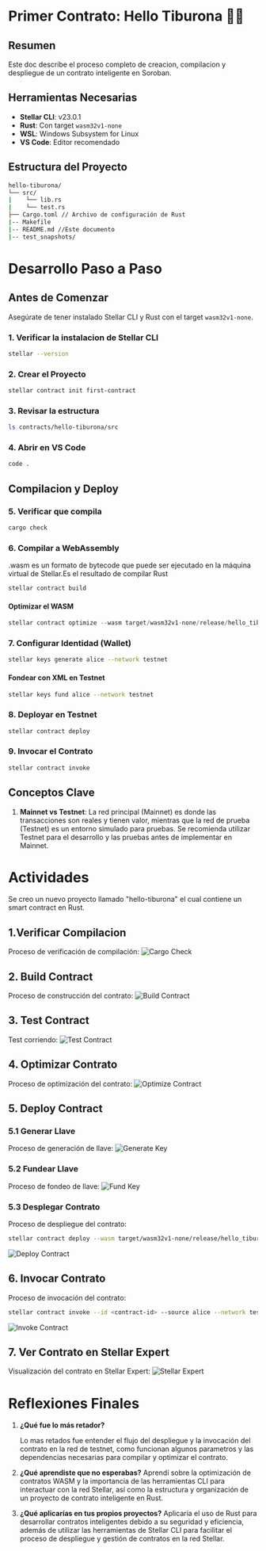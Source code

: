 # Primer Contrato: Hello Tiburona 🦈💗

## Resumen
Este doc describe el proceso completo de creacion, compilacion y despliegue de un contrato inteligente en Soroban.

## Herramientas Necesarias
- **Stellar CLI**: v23.0.1
- **Rust**: Con target `wasm32v1-none`
- **WSL**: Windows Subsystem for Linux
- **VS Code**: Editor recomendado

## Estructura del Proyecto

```bash
hello-tiburona/
└── src/
|    └── lib.rs
|    └── test.rs
├── Cargo.toml // Archivo de configuración de Rust
|-- Makefile
|-- README.md //Este documento
|-- test_snapshots/
```
# Desarrollo Paso a Paso
## Antes de Comenzar
Asegúrate de tener instalado Stellar CLI y Rust con el target `wasm32v1-none`.
### 1. Verificar la instalacion de Stellar CLI
```bash
stellar --version
```

### 2. Crear el Proyecto
```bash
stellar contract init first-contract
```
### 3. Revisar la estructura
```bash
ls contracts/hello-tiburona/src
```

### 4. Abrir en VS Code
```bash
code .
```

## Compilacion y Deploy
### 5. Verificar que compila
```bash
cargo check
```
### 6. Compilar a WebAssembly
.wasm es un formato de bytecode que puede ser ejecutado en la máquina virtual de Stellar.Es el resultado de compilar Rust
```bash
stellar contract build
```
#### Optimizar el WASM  
```rust
stellar contract optimize --wasm target/wasm32v1-none/release/hello_tiburona.wasm
```

### 7. Configurar Identidad (Wallet)
```bash
stellar keys generate alice --network testnet
```

#### Fondear con XML en Testnet
```bash
stellar keys fund alice --network testnet
```

### 8. Deployar en Testnet
```bash
stellar contract deploy
```

### 9. Invocar el Contrato
```bash
stellar contract invoke
```

## Conceptos Clave

1. **Mainnet vs Testnet**: La red principal (Mainnet) es donde las transacciones son reales y tienen valor, mientras que la red de prueba (Testnet) es un entorno simulado para pruebas.
Se recomienda utilizar Testnet para el desarrollo y las pruebas antes de implementar en Mainnet.

# Actividades
Se creo un nuevo proyecto llamado "hello-tiburona" el cual contiene un smart contract en Rust.

## 1.Verificar Compilacion
Proceso de verificación de compilación:
![Cargo Check](../../../img/check.png)

## 2. Build Contract
Proceso de construcción del contrato:
![Build Contract](../../../img/build.png)

## 3. Test Contract
Test corriendo:
![Test Contract](../../../img/test.png)

## 4. Optimizar Contrato
Proceso de optimización del contrato:
![Optimize Contract](../../../img/optimize.png)

## 5. Deploy Contract
### 5.1 Generar Llave
Proceso de generación de llave:
![Generate Key](../../../img/keysaved.png)
### 5.2 Fundear Llave
Proceso de fondeo de llave:
![Fund Key](../../../img/fund.png)
### 5.3 Desplegar Contrato
Proceso de despliegue del contrato:
```bash
stellar contract deploy --wasm target/wasm32v1-none/release/hello_tiburona.wasm --source alice --network testnet
```
![Deploy Contract](../../../img/deploy.png)

## 6. Invocar Contrato
Proceso de invocación del contrato:
```bash
stellar contract invoke --id <contract-id> --source alice --network testnet -- <method> --user alice --name "TiburonaAlice"
```
![Invoke Contract](../../../img/invoke.png)

## 7. Ver Contrato en Stellar Expert
Visualización del contrato en Stellar Expert:
![Stellar Expert](../../../img/stellarexpert.png)

# Reflexiones Finales
1. **¿Qué fue lo más retador?**

   Lo mas retados fue entender el flujo del despliegue y la invocación del contrato en la red de testnet, como funcionan algunos parametros y las dependencias necesarias para compilar y optimizar el contrato.

2. **¿Qué aprendiste que no esperabas?**
    Aprendí sobre la optimización de contratos WASM y la importancia de las herramientas CLI para interactuar con la red Stellar, así como la estructura y organización de un proyecto de contrato inteligente en Rust.

3. **¿Qué aplicarías en tus propios proyectos?**
    Aplicaría el uso de Rust para desarrollar contratos inteligentes debido a su seguridad y eficiencia, además de utilizar las herramientas de Stellar CLI para facilitar el proceso de despliegue y gestión de contratos en la red Stellar.